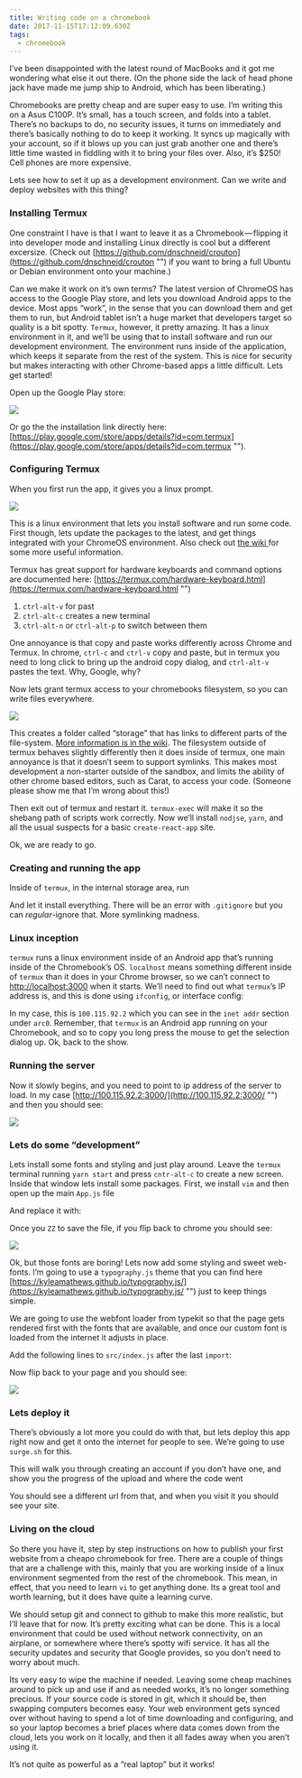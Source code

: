 ```yaml
---
title: Writing code on a chromebook
date: 2017-11-15T17:12:09.630Z
tags:
  - chromebook
---
```


I’ve been disappointed with the latest round of MacBooks and it got me wondering what else it out there. (On the phone side the lack of head phone jack have made me jump ship to Android, which has been liberating.)

Chromebooks are pretty cheap and are super easy to use. I’m writing this on a Asus C100P. It’s small, has a touch screen, and folds into a tablet. There’s no backups to do, no security issues, it turns on immediately and there’s basically nothing to do to keep it working. It syncs up magically with your account, so if it blows up you can just grab another one and there’s little time wasted in fiddling with it to bring your files over. Also, it’s $250! Cell phones are more expensive.

Lets see how to set it up as a development environment. Can we write and deploy websites with this thing?

### Installing Termux

One constraint I have is that I want to leave it as a Chromebook — flipping it into developer mode and installing Linux directly is cool but a different excersize. (Check out [https://github.com/dnschneid/crouton](https://github.com/dnschneid/crouton "") if you want to bring a full Ubuntu or Debian environment onto your machine.)

Can we make it work on it’s own terms? The latest version of ChromeOS has access to the Google Play store, and lets you download Android apps to the device. Most apps “work”, in the sense that you can download them and get them to run, but Android tablet isn’t a huge market that developers target so quality is a bit spotty. `Termux`, however, it pretty amazing. It has a linux environment in it, and we’ll be using that to install software and run our development environment. The environment runs inside of the application, which keeps it separate from the rest of the system. This is nice for security but makes interacting with other Chrome-based apps a little difficult. Lets get started!

Open up the Google Play store:

<img src='writing_code_on_a_chromebook_1.png' class="img-fluide"/>

Or go the the installation link directly here: [https://play.google.com/store/apps/details?id=com.termux](https://play.google.com/store/apps/details?id=com.termux "").

### Configuring Termux

When you first run the app, it gives you a linux prompt.

<img src='writing_code_on_a_chromebook_2.png' class="img-fluid"/>

This is a linux environment that lets you install software and run some code. First though, lets update the packages to the latest, and get things integrated with your ChromeOS environment. Also check out [the wiki ](https://wiki.termux.com/wiki/Main_Page "")for some more useful information.

Termux has great support for hardware keyboards and command options are documented here: [https://termux.com/hardware-keyboard.html](https://termux.com/hardware-keyboard.html "")

1. `ctrl-alt-v` for past
2. `ctrl-alt-c` creates a new terminal
3. `ctrl-alt-n` or `ctrl-alt-p` to switch between them

One annoyance is that copy and paste works differently across Chrome and Termux. In chrome, `ctrl-c` and `ctrl-v` copy and paste, but in termux you need to long click to bring up the android copy dialog, and `ctrl-alt-v` pastes the text. Why, Google, why?

Now lets grant termux access to your chromebooks filesystem, so you can write files everywhere.

<img src='writing_code_on_a_chromebook_3.png' class="img-fluid"/>

This creates a folder called “storage” that has links to different parts of the file-system. [More information is in the wiki](https://wiki.termux.com/wiki/Internal_and_external_storage ""). The filesystem outside of termux behaves slightly differently then it does inside of termux, one main annoyance is that it doesn’t seem to support symlinks. This makes most development a non-starter outside of the sandbox, and limits the ability of other chrome based editors, such as Carat, to access your code. (Someone please show me that I’m wrong about this!)

Then exit out of termux and restart it. `termux-exec` will make it so the shebang path of scripts work correctly. Now we’ll install `nodjse`, `yarn`, and all the usual suspects for a basic `create-react-app` site.

Ok, we are ready to go.

### Creating and running the app

Inside of `termux`, in the internal storage area, run

And let it install everything. There will be an error with `.gitignore` but you can *regular*-ignore that. More symlinking madness.

### Linux inception

`termux` runs a linux environment inside of an Android app that’s running inside of the Chromebook’s OS. `localhost` means something different inside of `termux` than it does in your Chrome browser, so we can’t connect to [http://localhost:3000](http://localhost:3000 "") when it starts. We’ll need to find out what `termux`’s IP address is, and this is done using `ifconfig`, or interface config:

In my case, this is `100.115.92.2` which you can see in the `inet addr` section under `arc0`. Remember, that `termux` is an Android app running on your Chromebook, and so to copy you long press the mouse to get the selection dialog up. Ok, back to the show.

### Running the server

Now it slowly begins, and you need to point to ip address of the server to load. In my case [http://100.115.92.2:3000/](http://100.115.92.2:3000/ "") and then you should see:

<img src='writing_code_on_a_chromebook_4.png'/>

### Lets do some “development”

Lets install some fonts and styling and just play around. Leave the `termux` terminal running `yarn start` and press `cntr-alt-c` to create a new screen. Inside that window lets install some packages. First, we install `vim` and then open up the main `App.js` file

And replace it with:

Once you `ZZ` to save the file, if you flip back to chrome you should see:

<img src='writing_code_on_a_chromebook_5.png' class="img-fluid"/>

Ok, but those fonts are boring! Lets now add some styling and sweet web-fonts. I’m going to use a `typography.js` theme that you can find here [https://kyleamathews.github.io/typography.js/](https://kyleamathews.github.io/typography.js/ "") just to keep things simple.

We are going to use the webfont loader from typekit so that the page gets rendered first with the fonts that are available, and once our custom font is loaded from the internet it adjusts in place.

Add the following lines to `src/index.js` after the last `import`:

Now flip back to your page and you should see:

<img src='writing_code_on_a_chromebook_6.png' class="img-fluid"/>

### Lets deploy it

There’s obviously a lot more you could do with that, but lets deploy this app right now and get it onto the internet for people to see. We’re going to use `surge.sh` for this.

This will walk you through creating an account if you don’t have one, and show you the progress of the upload and where the code went

You should see a different url from that, and when you visit it you should see your site.

### Living on the cloud

So there you have it, step by step instructions on how to publish your first website from a cheapo chromebook for free. There are a couple of things that are a challenge with this, mainly that you are working inside of a linux environment segmented from the rest of the chromebook. This mean, in effect, that you need to learn `vi` to get anything done. Its a great tool and worth learning, but it does have quite a learning curve.

We should setup git and connect to github to make this more realistic, but I’ll leave that for now. It’s pretty exciting what can be done. This is a local environment that could be used without network connectivity, on an airplane, or somewhere where there’s spotty wifi service. It has all the security updates and security that Google provides, so you don’t need to worry about much.

Its very easy to wipe the machine if needed. Leaving some cheap machines around to pick up and use if and as needed works, it’s no longer something precious. If your source code is stored in git, which it should be, then swapping computers becomes easy. Your web environment gets synced over without having to spend a lot of time downloading and configuring, and so your laptop becomes a brief places where data comes down from the cloud, lets you work on it locally, and then it all fades away when you aren’t using it.

It’s not quite as powerful as a “real laptop” but it works!
